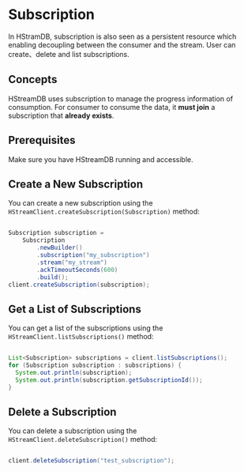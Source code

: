 # Subscription

In HStramDB, subscription is also seen as a persistent resource which enabling
decoupling between the consumer and the stream. User can create、delete and list
subscriptions.

## Concepts

HStreamDB uses subscription to manage the progress information of consumption.
For consumer to consume the data, it **must join** a
subscription that **already exists**.

## Prerequisites

Make sure you have HStreamDB running and accessible.

## Create a New Subscription

You can create a new subscription using the
`HStreamClient.createSubscription(Subscription)` method:

```java

Subscription subscription =
    Subscription
        .newBuilder()
        .subscription("my_subscription")
        .stream("my_stream")
        .ackTimeoutSeconds(600)
        .build();
client.createSubscription(subscription);

```

## Get a List of Subscriptions

You can get a list of the subscriptions using the
`HStreamClient.listSubscriptions()` method:

```java

List<Subscription> subscriptions = client.listSubscriptions();
for (Subscription subscription : subscriptions) {
  System.out.println(subscription);
  System.out.println(subscription.getSubscriptionId());
}

```

## Delete a Subscription

You can delete a subscription using the `HStreamClient.deleteSubscription()`
method:

```java

client.deleteSubscription("test_subscription");

```
